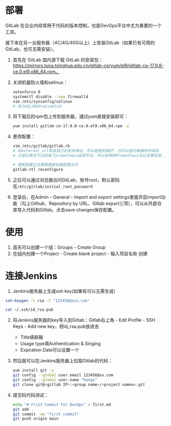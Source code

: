 # 部署

GitLab 在企业内经常用于代码的版本控制，也是DevOps平台中尤为重要的一个工具。

接下来在另一台服务器（4C/4G/40G以上）上安装GitLab（如果已有可用的GitLab，也可无需安装）。

1. 首先在 GitLab 国内源下载 GitLab 的安装包：https://mirrors.tuna.tsinghua.edu.cn/gitlab-ce/yum/el9/gitlab-ce-17.9.8-ce.0.el9.x86_64.rpm。

2. 关闭机器防火墙和selinux：

   ~~~sh
   setenforce 0 
   systemctl disable --now firewalld 
   vim /etc/sysconfig/selinux 
   # 改为SELINUX=disabled
   ~~~

3. 将下载后的rpm包上传到服务器，通过yum直接安装即可：

   ~~~sh
   yum install gitlab-ce-17.9.8-ce.0.el9.x86_64.rpm -y 
   ~~~

4. 更改配置：

   ~~~sh
   vim /etc/gitlab/gitlab.rb
   # 将external_url改成自己的发布地址，可以是服务器IP，也可以是可被解析的域名
   # 大部分情况下已经有了prometheus监控平台，所以自带的Prometheus可以无需安装，后期可以安装Gitlab exporter进行监控。所以关闭prometheus插件：prometheus['enable'] = false
   
   # 更新配置之后需要重新加载配置文件
   gitlab-ctl reconfigure
   ~~~

5. 之后可以通过浏览器访问GitLab，账号root，默认密码在`/etc/gitlab/initial_root_password`

6. 登录后，在Admin - General - Import and export settings里面开启import功能（勾上Github、Repository by URL、Gitlab export三项），可以从外部仓库导入代码到Gitlab。点击save changes保存配置。

# 使用

1. 首先可以创建一个组：Groups - Create Group
2. 在组内创建一个Project - Create blank project - 输入项目名称 创建

# 连接Jenkins

1. Jenkins服务器上生成ssh key(如果有可以无需生成）

~~~sh
ssh-keygen -t rsa -C "123456@xxx.com"
~~~

~~~sh
cat ~/.ssh/id_rsa.pub 
~~~

2. 将Jenkins服务器的key导入到Gitlab：Gitlab右上角 - Edit Profile - SSH Keys - Add new key，把id_rsa.pub放进去

   - Title填邮箱
   - Usage type填Authentication & Singing
   - Expiration Date可以设置一个

3. 然后就可以在Jenkins服务器上拉取Gitlab的代码：

   ~~~sh
   yum install git -y 
   git config --global user.email 123456@xx.com 
   git config --global user.name "hangx" 
   git clone git@<gitlab IP>:<group name>/<project namea>.git 
   ~~~

4. 提交码代码测试：

   ~~~sh
   echo "# Frist Commit For DevOps" > first.md
   git add .
   git commit -am "first commit"
   git push origin main
   ~~~

   

